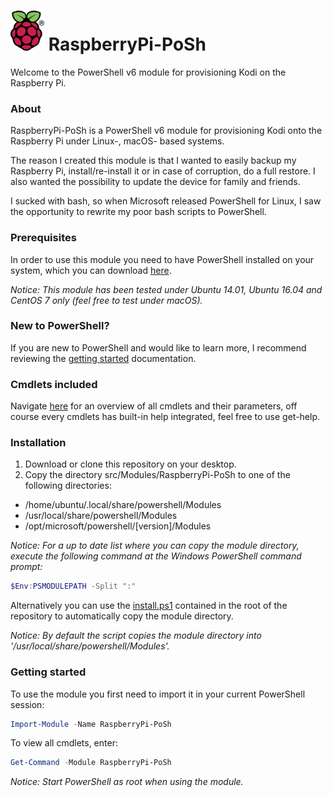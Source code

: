 # ![logo][] RaspberryPi-PoSh #

[logo]: assets/Raspberry_Pi_64.png

Welcome to the PowerShell v6 module for provisioning Kodi on the Raspberry Pi.

### About ###
RaspberryPi-PoSh is a PowerShell v6 module for provisioning Kodi onto the Raspberry Pi under Linux-, macOS- based systems.

The reason I created this module is that I wanted to easily backup my Raspberry Pi, install/re-install it or in case of corruption, do a full restore. I also wanted the possibility to update the device for family and friends.

I sucked with bash, so when Microsoft released PowerShell for Linux, I saw the opportunity to rewrite my poor bash scripts to PowerShell.

### Prerequisites ###
In order to use this module you need to have PowerShell installed on your system, which you can download [here][download-powershell].

[download-powershell]: https://github.com/PowerShell/PowerShell

*Notice: This module has been tested under Ubuntu 14.01, Ubuntu 16.04 and CentOS 7 only (feel free to test under macOS).*

### New to PowerShell? ###
If you are new to PowerShell and would like to learn more, I recommend reviewing the [getting started][getting-started] documentation.

[getting-started]: https://github.com/PowerShell/PowerShell/tree/master/docs/learning-powershell

### Cmdlets included ###
Navigate [here][get-help] for an overview of all cmdlets and their parameters, off course every cmdlets has built-in help integrated, feel free to use get-help.

[get-help]: docs/help/README.md

### Installation ###
1. Download or clone this repository on your desktop.
2. Copy the directory src/Modules/RaspberryPi-PoSh to one of the following directories:
  * /home/ubuntu/.local/share/powershell/Modules
  * /usr/local/share/powershell/Modules
  * /opt/microsoft/powershell/[version]/Modules

*Notice: For a up to date list where you can copy the module directory, execute the following command at the Windows PowerShell command prompt:*
```powershell
$Env:PSMODULEPATH -Split ":"
```

Alternatively you can use the [install.ps1][install-ps1] contained in the root of the repository to automatically copy the module directory.

*Notice: By default the script copies the module directory into '/usr/local/share/powershell/Modules'.*

[install-ps1]: install.ps1

### Getting started ###
To use the module you first need to import it in your current PowerShell session:
```powershell
Import-Module -Name RaspberryPi-PoSh
```
To view all cmdlets, enter:
```powershell
Get-Command -Module RaspberryPi-PoSh
```

*Notice: Start PowerShell as root when using the module.*